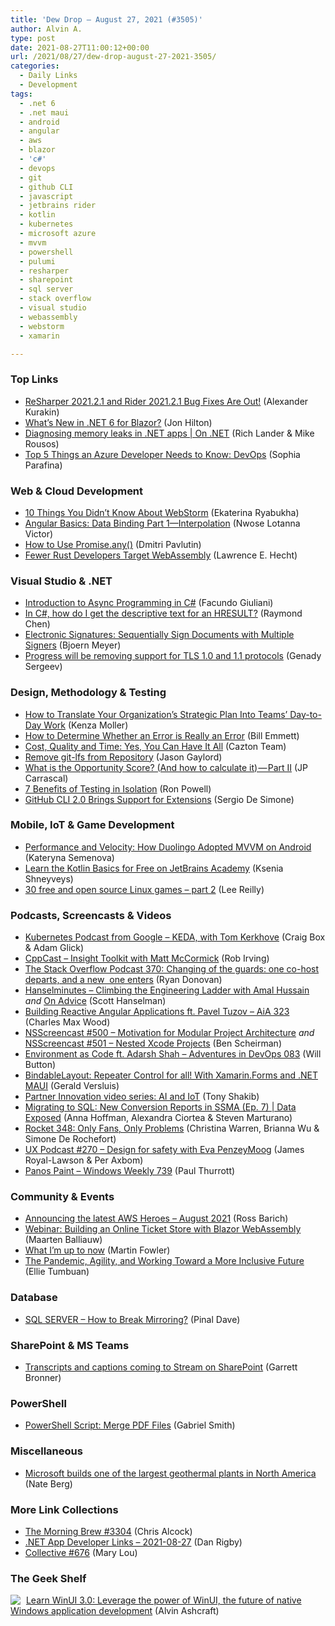 ```yaml
---
title: 'Dew Drop – August 27, 2021 (#3505)'
author: Alvin A.
type: post
date: 2021-08-27T11:00:12+00:00
url: /2021/08/27/dew-drop-august-27-2021-3505/
categories:
  - Daily Links
  - Development
tags:
  - .net 6
  - .net maui
  - android
  - angular
  - aws
  - blazor
  - 'c#'
  - devops
  - git
  - github CLI
  - javascript
  - jetbrains rider
  - kotlin
  - kubernetes
  - microsoft azure
  - mvvm
  - powershell
  - pulumi
  - resharper
  - sharepoint
  - sql server
  - stack overflow
  - visual studio
  - webassembly
  - webstorm
  - xamarin

---
```

### <a name="top"></a>Top Links

  * <a href="https://blog.jetbrains.com/dotnet/2021/08/27/resharper-rider-2021-2-1/" target="_blank" rel="noopener">ReSharper 2021.2.1 and Rider 2021.2.1 Bug Fixes Are Out!</a> (Alexander Kurakin)
  * <a href="https://www.telerik.com/blogs/whats-new-dotnet-6-blazor" target="_blank" rel="noopener">What’s New in .NET 6 for Blazor?</a> (Jon Hilton)
  * <a href="https://channel9.msdn.com/Shows/On-NET/Diagnosing-memory-leaks-in-NET-apps?WT.mc_id=DOP-MVP-4025064" target="_blank" rel="noopener">Diagnosing memory leaks in .NET apps | On .NET</a> (Rich Lander & Mike Rousos)
  * <a href="https://www.pulumi.com/blog/top-5-things-for-azure-devs-devops/" target="_blank" rel="noopener">Top 5 Things an Azure Developer Needs to Know: DevOps</a> (Sophia Parafina)



### <a name="web"></a>Web & Cloud Development

  * <a href="https://blog.jetbrains.com/webstorm/2021/08/10-things-you-didnt-know-about-webstorm/" target="_blank" rel="noopener">10 Things You Didn’t Know About WebStorm</a> (Ekaterina Ryabukha)
  * <a href="https://www.telerik.com/blogs/angular-basics-data-binding-part-1-interpolation" target="_blank" rel="noopener">Angular Basics: Data Binding Part 1—Interpolation</a> (Nwose Lotanna Victor)
  * <a href="https://dmitripavlutin.com/promise-any/" target="_blank" rel="noopener">How to Use Promise.any()</a> (Dmitri Pavlutin)
  * <a href="https://thenewstack.io/fewer-rust-developers-target-webassembly/" target="_blank" rel="noopener">Fewer Rust Developers Target WebAssembly</a> (Lawrence E. Hecht)



### <a name="dotnet"></a>Visual Studio & .NET

  * <a href="https://auth0.com/blog/introduction-to-async-programming-in-csharp/" target="_blank" rel="noopener">Introduction to Async Programming in C#</a> (Facundo Giuliani)
  * <a href="https://devblogs.microsoft.com/oldnewthing/20210826-00/?p=105609" target="_blank" rel="noopener">In C#, how do I get the descriptive text for an HRESULT?</a> (Raymond Chen)
  * <a href="https://www.textcontrol.com/blog/2021/08/26/sequentially-sign-documents-with-multiple-signers/" target="_blank" rel="noopener">Electronic Signatures: Sequentially Sign Documents with Multiple Signers</a> (Bjoern Meyer)
  * <a href="https://www.telerik.com/blogs/progress-removing-support-tls-1.0-and-1.1-protocols" target="_blank" rel="noopener">Progress will be removing support for TLS 1.0 and 1.1 protocols</a> (Genady Sergeev)



### <a name="design"></a>Design, Methodology & Testing

  * <a href="https://blog.trello.com/enterprise/strategic-plan-into-day-to-day-work" target="_blank" rel="noopener">How to Translate Your Organization&#8217;s Strategic Plan Into Teams&#8217; Day-to-Day Work</a> (Kenza Moller)
  * <a href="https://www.splunk.com/en_us/blog/devops/how-to-determine-whether-an-error-is-really-an-error.html" target="_blank" rel="noopener">How to Determine Whether an Error is Really an Error</a> (Bill Emmett)
  * <a href="https://cazton.com/blogs/executive/cost-quality-time-yes-you-can-have-it-all" target="_blank" rel="noopener">Cost, Quality and Time: Yes, You Can Have It All</a> (Cazton Team)
  * <a href="https://www.jasongaylord.com/blog/2021/08/27/remove-git-lfs-from-repository" target="_blank" rel="noopener">Remove git-lfs from Repository</a> (Jason Gaylord)
  * <a href="https://medium.com/uxr-microsoft/what-is-the-opportunity-score-and-how-to-calculate-it-part-ii-59bbadbdd2ad?source=rss----59751c8587e8---4" target="_blank" rel="noopener">What is the Opportunity Score? (And how to calculate it) — Part II</a> (JP Carrascal)
  * <a href="https://thenewstack.io/7-benefits-of-testing-in-isolation/" target="_blank" rel="noopener">7 Benefits of Testing in Isolation</a> (Ron Powell)
  * <a href="https://www.infoq.com/news/2021/08/GitHub-cli-2-extensions/?utm_campaign=infoq_content&utm_source=infoq&utm_medium=feed&utm_term=global" target="_blank" rel="noopener">GitHub CLI 2.0 Brings Support for Extensions</a> (Sergio De Simone)



### <a name="mobile"></a>Mobile, IoT & Game Development

  * <a href="http://feedproxy.google.com/~r/blogspot/hsDu/~3/KzRKyJk4FvI/android-app-excellence-duolingo.html" target="_blank" rel="noopener">Performance and Velocity: How Duolingo Adopted MVVM on Android</a> (Kateryna Semenova)
  * <a href="https://blog.jetbrains.com/kotlin/2021/08/learn-kotlin-basics/" target="_blank" rel="noopener">Learn the Kotlin Basics for Free on JetBrains Academy</a> (Ksenia Shneyveys)
  * <a href="https://github.blog/2021-08-26-30-free-and-open-source-linux-games-part-2/" target="_blank" rel="noopener">30 free and open source Linux games – part 2</a> (Lee Reilly)



### <a name="podcasts"></a>Podcasts, Screencasts & Videos

  * <a href="https://kubernetespodcast.com/episode/160-keda/" target="_blank" rel="noopener">Kubernetes Podcast from Google &#8211; KEDA, with Tom Kerkhove</a> (Craig Box & Adam Glick)
  * <a href="https://cppcast.libsyn.com/insight-toolkit-with-matt-mccormick" target="_blank" rel="noopener">CppCast &#8211; Insight Toolkit with Matt McCormick</a> (Rob Irving)
  * <a href="https://stackoverflow.blog/2021/08/27/podcast-370-changing-of-the-guards-one-co-host-departs-and-a-new-one-enters/" target="_blank" rel="noopener">The Stack Overflow Podcast 370: Changing of the guards: one co-host departs, and a new&nbsp; one enters</a> (Ryan Donovan)
  * <a href="https://www.hanselminutes.com/803/climbing-the-engineering-ladder-with-amal-hussain" target="_blank" rel="noopener">Hanselminutes &#8211; Climbing the Engineering Ladder with Amal Hussain</a> _and_ <a href="http://www.youtube.com/watch?v=Kzb4kI1HDJU" target="_blank" rel="noopener">On Advice</a> (Scott Hanselman)
  * <a href="https://devchat.tv/adv-in-angular/building-reactive-angular-applications-ft-pavel-tuzov-aia-323/" target="_blank" rel="noopener">Building Reactive Angular Applications ft. Pavel Tuzov &#8211; AiA 323</a> (Charles Max Wood)
  * <a href="https://nsscreencast.com/episodes/500-modularization-motivation" target="_blank" rel="noopener">NSScreencast #500 &#8211; Motivation for Modular Project Architecture</a> _and_ <a href="https://nsscreencast.com/episodes/501-modularization-nested-xcode-projects" target="_blank" rel="noopener">NSScreencast #501 &#8211; Nested Xcode Projects</a> (Ben Scheirman)
  * <a href="https://devchat.tv/adventures-in-devops/environment-as-code-ft-adarsh-shah-devops-083/" target="_blank" rel="noopener">Environment as Code ft. Adarsh Shah &#8211; Adventures in DevOps 083</a> (Will Button)
  * <a href="https://www.youtube.com/watch?v=Gxo-85Cbii8" target="_blank" rel="noopener">BindableLayout: Repeater Control for all! With Xamarin.Forms and .NET MAUI</a> (Gerald Versluis)
  * <a href="https://blogs.partner.microsoft.com/mpn/partner-innovation-video-series-ai-and-iot/" target="_blank" rel="noopener">Partner Innovation video series: AI and IoT</a> (Tony Shakib)
  * <a href="https://channel9.msdn.com/Shows/Data-Exposed/Migrating-to-SQL-New-Conversion-Reports-in-SSMA-Ep-7?WT.mc_id=DOP-MVP-4025064" target="_blank" rel="noopener">Migrating to SQL: New Conversion Reports in SSMA (Ep. 7) | Data Exposed</a> (Anna Hoffman, Alexandra Ciortea & Steven Marturano)
  * <a href="http://relay.fm/rocket/348" target="_blank" rel="noopener">Rocket 348: Only Fans, Only Problems</a> (Christina Warren, Brianna Wu & Simone De Rochefort)
  * <a href="https://uxpodcast.com/270-design-for-safety-eva-penzeymoog/" target="_blank" rel="noopener">UX Podcast #270 &#8211; Design for safety with Eva PenzeyMoog</a> (James Royal-Lawson & Per Axbom)
  * <a href="https://www.thurrott.com/podcasts/windows-weekly/254797/panos-paint-windows-weekly-739" target="_blank" rel="noopener">Panos Paint – Windows Weekly 739</a> (Paul Thurrott)



### <a name="events"></a>Community & Events

  * <a href="https://aws.amazon.com/blogs/aws/announcing-the-latest-aws-heroes-august-2021/" target="_blank" rel="noopener">Announcing the latest AWS Heroes – August 2021</a> (Ross Barich)
  * <a href="https://blog.jetbrains.com/dotnet/2021/08/26/webinar-building-an-online-ticket-store-with-blazor-webassembly/" target="_blank" rel="noopener">Webinar: Building an Online Ticket Store with Blazor WebAssembly</a> (Maarten Balliauw)
  * <a href="https://martinfowler.com/articles/202107-what-doing-now.html" target="_blank" rel="noopener">What I&#8217;m up to now</a> (Martin Fowler)
  * <a href="https://tanzu.vmware.com/content/home-page/pandemic-agility-inclusivity" target="_blank" rel="noopener">The Pandemic, Agility, and Working Toward a More Inclusive Future</a> (Ellie Tumbuan)



### <a name="sql"></a>Database

  * <a href="https://blog.sqlauthority.com/2021/08/27/sql-server-how-to-break-mirroring/?utm_source=rss&utm_medium=rss&utm_campaign=sql-server-how-to-break-mirroring" target="_blank" rel="noopener">SQL SERVER – How to Break Mirroring?</a> (Pinal Dave)



### <a name="sp"></a>SharePoint & MS Teams

  * <a href="https://techcommunity.microsoft.com/t5/microsoft-stream-blog/transcripts-and-captions-coming-to-stream-on-sharepoint/ba-p/2681316?WT.mc_id=DOP-MVP-4025064" target="_blank" rel="noopener">Transcripts and captions coming to Stream on SharePoint</a> (Garrett Bronner)



### <a name="ps"></a>PowerShell

  * <a href="https://www.leadtools.com/blog/document-imaging/pdf/powershell-script-merge-pdf-files/" target="_blank" rel="noopener">PowerShell Script: Merge PDF Files</a> (Gabriel Smith)



### <a name="misc"></a>Miscellaneous

  * <a href="https://www.fastcompany.com/90669306/the-centerpiece-of-microsofts-massive-new-expansion-is-550-feet-underground" target="_blank" rel="noopener">Microsoft builds one of the largest geothermal plants in North America</a> (Nate Berg)



### <a name="links"></a>More Link Collections

  * <a href="http://feedproxy.google.com/~r/ReflectivePerspective/~3/r1WqlARsaUI/" target="_blank" rel="noopener">The Morning Brew #3304</a> (Chris Alcock)
  * <a href="https://links.danrigby.com/2021/08/app-developer-links-2021-08-27/" target="_blank" rel="noopener">.NET App Developer Links &#8211; 2021-08-27</a> (Dan Rigby)
  * <a href="http://feedproxy.google.com/~r/tympanus/~3/hLO4pFUGCvc/" target="_blank" rel="noopener">Collective #676</a> (Mary Lou)



### <a name="shelf"></a>The Geek Shelf

<a href="https://www.amazon.com/dp/1800208669/" target="_blank" rel="noopener"><img decoding="async" align="left" style="margin: 0px 5px 0px 0px; border: 0px currentcolor; border-image: none; float: left; display: inline; background-image: none;" src="https://m.media-amazon.com/images/I/41Z9lMC71WL._SS135_.jpg" border="0" /></a>&nbsp;<a href="https://www.amazon.com/dp/1800208669/" target="_blank" rel="noopener">Learn WinUI 3.0: Leverage the power of WinUI, the future of native Windows application development</a> (Alvin Ashcraft)
